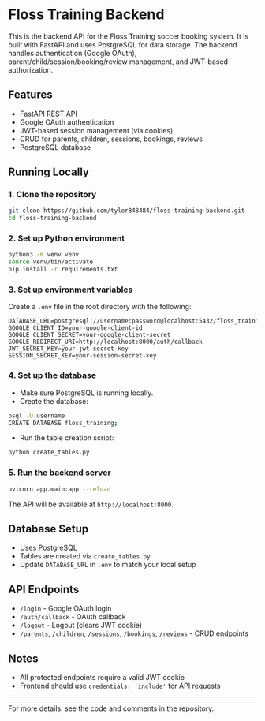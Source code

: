 # Floss Training Backend

This is the backend API for the Floss Training soccer booking system. It is built with FastAPI and uses PostgreSQL for data storage. The backend handles authentication (Google OAuth), parent/child/session/booking/review management, and JWT-based authorization.

## Features

- FastAPI REST API
- Google OAuth authentication
- JWT-based session management (via cookies)
- CRUD for parents, children, sessions, bookings, reviews
- PostgreSQL database

## Running Locally

### 1. Clone the repository

```bash
git clone https://github.com/tyler848484/floss-training-backend.git
cd floss-training-backend
```

### 2. Set up Python environment

```bash
python3 -m venv venv
source venv/bin/activate
pip install -r requirements.txt
```

### 3. Set up environment variables

Create a `.env` file in the root directory with the following:

```
DATABASE_URL=postgresql://username:password@localhost:5432/floss_training
GOOGLE_CLIENT_ID=your-google-client-id
GOOGLE_CLIENT_SECRET=your-google-client-secret
GOOGLE_REDIRECT_URI=http://localhost:8000/auth/callback
JWT_SECRET_KEY=your-jwt-secret-key
SESSION_SECRET_KEY=your-session-secret-key
```

### 4. Set up the database

- Make sure PostgreSQL is running locally.
- Create the database:

```bash
psql -U username
CREATE DATABASE floss_training;
```

- Run the table creation script:

```bash
python create_tables.py
```

### 5. Run the backend server

```bash
uvicorn app.main:app --reload
```

The API will be available at `http://localhost:8000`.

## Database Setup

- Uses PostgreSQL
- Tables are created via `create_tables.py`
- Update `DATABASE_URL` in `.env` to match your local setup

## API Endpoints

- `/login` - Google OAuth login
- `/auth/callback` - OAuth callback
- `/logout` - Logout (clears JWT cookie)
- `/parents`, `/children`, `/sessions`, `/bookings`, `/reviews` - CRUD endpoints

## Notes

- All protected endpoints require a valid JWT cookie
- Frontend should use `credentials: 'include'` for API requests

---

For more details, see the code and comments in the repository.
